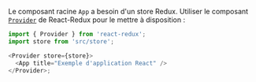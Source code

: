 Le composant racine `App` a besoin d'un store Redux. Utiliser le composant [`Provider`](https://react-redux.js.org/7.0/api/provider#provider) de React-Redux pour le mettre à disposition :

```js
import { Provider } from 'react-redux';
import store from 'src/store';

<Provider store={store}>
  <App title="Exemple d'application React" />
</Provider>;
```
